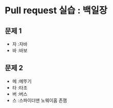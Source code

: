# Pull request 실습 : 백일장

## 문제 1

* 자 :자바
* 바 :바보


## 문제 2

* 메 :메뚜기
* 타 :타조
* 버 :버스
* 스 :스파이더맨 노웨이홈 존잼